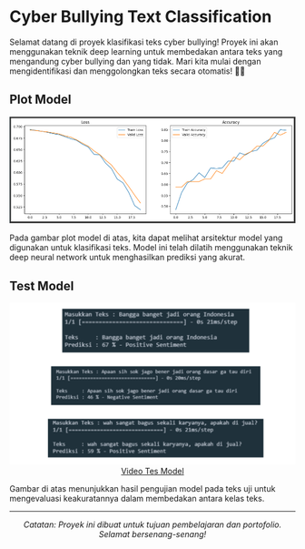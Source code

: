 # Cyber Bullying Text Classification

Selamat datang di proyek klasifikasi teks cyber bullying! Proyek ini akan menggunakan teknik deep learning untuk membedakan antara teks yang mengandung cyber bullying dan yang tidak. Mari kita mulai dengan mengidentifikasi dan menggolongkan teks secara otomatis! 🚀😊

## Plot Model
<p>
  <img src='https://github.com/wildanmjjhd29/Cyber-Bullying-Text-Classification/blob/main/plot%20model.png' alt='plot width='500px>
</p>

Pada gambar plot model di atas, kita dapat melihat arsitektur model yang digunakan untuk klasifikasi teks. Model ini telah dilatih menggunakan teknik deep neural network untuk menghasilkan prediksi yang akurat.

## Test Model
<p align='center'>
  <img src="https://github.com/wildanmjjhd29/Cyber-Bullying-Text-Classification/blob/main/test%20model.png" alt="Smiley face" width="600px"> <br/>
  <a href='https://youtube.com/shorts/oPTxRWeZW6s?si=9DhA1EdbfAngGZEN'>Video Tes Model</a>
</p>


Gambar di atas menunjukkan hasil pengujian model pada teks uji untuk mengevaluasi keakuratannya dalam membedakan antara kelas teks.

---

<P align='center'>
  <i>
    Catatan: Proyek ini dibuat untuk tujuan pembelajaran dan portofolio. Selamat bersenang-senang!
  </i>
</P>

